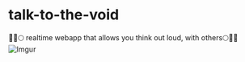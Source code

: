 # talk-to-the-void
🌃🌌🌕 realtime webapp that allows you think out loud, with others🌕🌌🌃
![Imgur](http://i.imgur.com/OMatOkH.png)
